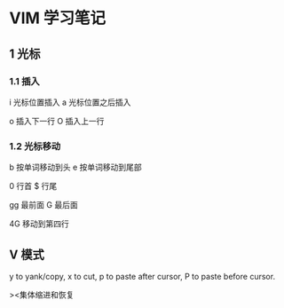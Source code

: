 # VIM 学习笔记

## 1 光标

### 1.1 插入

i 光标位置插入
a 光标位置之后插入

o 插入下一行 O 插入上一行

### 1.2 光标移动

b 按单词移动到头 
e 按单词移动到尾部

0 行首
$ 行尾

gg 最前面
G 最后面

4G 移动到第四行


## V 模式

y to yank/copy, x to cut, p to paste after cursor, P to paste before cursor.

\><集体缩进和恢复